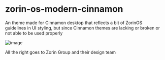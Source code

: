 # zorin-os-modern-cinnamon
An theme made for Cinnamon desktop that reflects a bit of ZorinOS guidelines in UI styling, but since Cinnamon themes are lacking or broken or not able to be used properly


![image](https://github.com/user-attachments/assets/c8156704-c432-4015-aadc-005de7ab71dc)

All the right goes to Zorin Group and their design team
